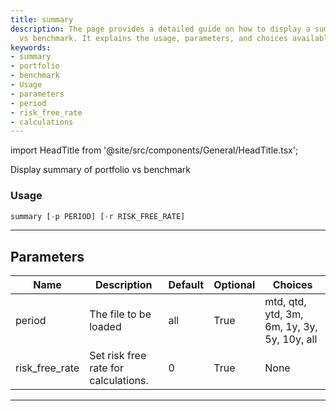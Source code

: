 ```yaml
---
title: summary
description: The page provides a detailed guide on how to display a summary of portfolio
  vs benchmark. It explains the usage, parameters, and choices available.
keywords:
- summary
- portfolio
- benchmark
- Usage
- parameters
- period
- risk_free_rate
- calculations
---
```


import HeadTitle from '@site/src/components/General/HeadTitle.tsx';

<HeadTitle title="portfolio/summary - Reference | OpenBB Terminal Docs" />

Display summary of portfolio vs benchmark

### Usage

```python
summary [-p PERIOD] [-r RISK_FREE_RATE]
```

---

## Parameters

| Name | Description | Default | Optional | Choices |
| ---- | ----------- | ------- | -------- | ------- |
| period | The file to be loaded | all | True | mtd, qtd, ytd, 3m, 6m, 1y, 3y, 5y, 10y, all |
| risk_free_rate | Set risk free rate for calculations. | 0 | True | None |

---
